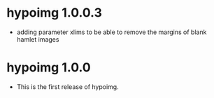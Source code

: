 # hypoimg 1.0.0.3

* adding parameter xlims to be able to remove the margins of blank hamlet images 

# hypoimg 1.0.0

* This is the first release of hypoimg.

